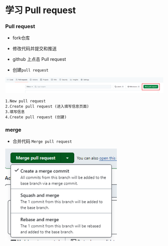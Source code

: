 # 学习 Pull request

### Pull request

- fork仓库

- 修改代码并提交和推送

- github 上点击 Pull request

- 创建`pull request`

![new pull request](picture/new%20pr.png)

```
1.New pull request
2.Create pull request (进入填写信息页面)
3.填写信息
4.Create pull request (创建)
```

### merge

- 合并代码 `Merge pull request`

![merge pr](picture/merge%20pr.png)


